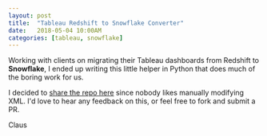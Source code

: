 ```yaml
---
layout: post
title:  "Tableau Redshift to Snowflake Converter"
date:   2018-05-04 10:00AM
categories: [tableau, snowflake]
---
```

Working with clients on migrating their Tableau dashboards from Redshift to **Snowflake**, I ended up writing this little helper in Python that does much of the boring work for us.

I decided to [share the repo here](https://github.com/clausherther/tableau_snowflake_conversion) since nobody likes manually modifying XML. I'd love to hear any feedback on this, or feel free to fork and submit a PR.

Claus

